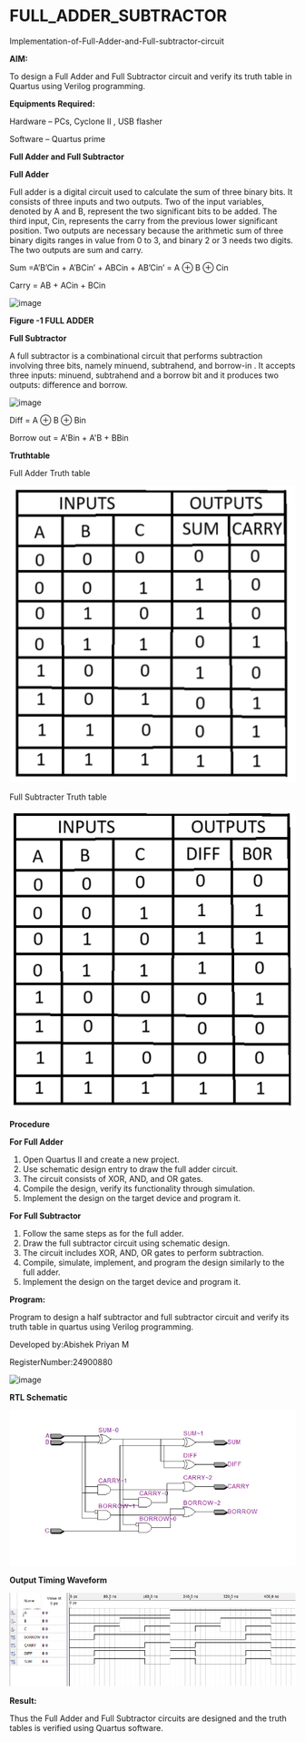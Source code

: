 # FULL_ADDER_SUBTRACTOR

Implementation-of-Full-Adder-and-Full-subtractor-circuit

**AIM:**

To design a Full Adder and Full Subtractor circuit and verify its truth table in Quartus using Verilog programming.

**Equipments Required:**

Hardware – PCs, Cyclone II , USB flasher

Software – Quartus prime

**Full Adder and Full Subtractor**

**Full Adder**

Full adder is a digital circuit used to calculate the sum of three binary bits. It consists of three inputs and two outputs. Two of the input variables, denoted by A and B, represent the two significant bits to be added. The third input, Cin, represents the carry from the previous lower significant position. Two outputs are necessary because the arithmetic sum of three binary digits ranges in value from 0 to 3, and binary 2 or 3 needs two digits. The two outputs are sum and carry.

Sum =A’B’Cin + A’BCin’ + ABCin + AB’Cin’ = A ⊕ B ⊕ Cin 

Carry = AB + ACin + BCin

![image](https://github.com/naavaneetha/FULL_ADDER_SUBTRACTOR/assets/154305477/0f30ba51-5ffb-4198-845f-18e054f675e7)

**Figure -1 FULL ADDER**

**Full Subtractor**

A full subtractor is a combinational circuit that performs subtraction involving three bits, namely minuend, subtrahend, and borrow-in . It accepts three inputs: minuend, subtrahend and a borrow bit and it produces two outputs: difference and borrow.

![image](https://github.com/naavaneetha/FULL_ADDER_SUBTRACTOR/assets/154305477/02b24f51-ab51-4304-9ad6-7b81ffc1ead5)

Diff = A ⊕ B ⊕ Bin 

Borrow out = A'Bin + A'B + BBin

**Truthtable**

Full Adder Truth table

![Truth table add](image.png)

Full Subtracter Truth table

![Truth table sub](image-1.png)

**Procedure**

**For Full Adder**

1. Open Quartus II and create a new project. 
2. Use schematic design entry to draw the full adder circuit.
3. The circuit consists of XOR, AND, and OR gates. 
4. Compile the design, verify its functionality through simulation.
5. Implement the design on the target device and program it.

**For Full Subtractor**

1. Follow the same steps as for the full adder.
2. Draw the full subtractor circuit using schematic design.
3. The circuit includes XOR, AND, OR gates to perform subtraction.
4. Compile, simulate, implement, and program the design similarly to the full adder.
5. Implement the design on the target device and program it.
   
**Program:**

Program to design a half subtractor and full subtractor circuit and verify its truth table in quartus using Verilog programming.

 Developed by:Abishek Priyan M
 
 RegisterNumber:24900880


![image](https://github.com/user-attachments/assets/065613f1-cb88-4625-abec-17278e93a347)


**RTL Schematic**

![RTL](image-2.png)

**Output Timing Waveform**

![Timing](image-3.png)

**Result:**

Thus the Full Adder and Full Subtractor circuits are designed and the truth tables is verified using Quartus software.



